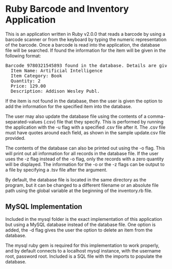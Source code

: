 Ruby Barcode and Inventory Application
======================================

This is an application written in Ruby v2.0.0 that reads a barcode by using a barcode scanner or from the keyboard by typing the numeric representation of the barcode. Once a barcode is read into the application, the database file will be searched. If found the information for the item will be given in the following format:
<pre>Barcode 9780321545893 found in the database. Details are given below:
  Item Name: Artificial Intelligence
  Item Category: Book
  Quantity: 2
  Price: 129.00
  Description: Addison Wesley Publ.</pre>

If the item is not found in the database, then the user is given the option to add the information for the specified item into the database.

The user may also update the database file using the contents of a comma-separated-values (.csv) file that they specify. This is performed by running the application with the -u flag with a specified .csv file after it. The .csv file must have quotes around each field, as shown in the sample update.csv file provided.

The contents of the database can also be printed out using the -o flag. This will print out all information for all records in the database file. If the user uses the -z flag instead of the -o flag, only the records with a zero quantity will be displayed. The information for the -o or the -z flags can be output to a file by specifying a .tsv file after the argument.

By default, the database file is located in the same directory as the program, but it can be changed to a different filename or an absolute file path using the global variable at the beginning of the inventory.rb file.


MySQL Implementation
--------------------

Included in the mysql folder is the exact implementation of this application but using a MySQL database instead of the database file. One option is added, the -d flag gives the user the option to delete an item from the database.

The mysql ruby gem is required for this implementation to work properly, and by default connects to a localhost mysql instance, with the username root, password root. Included is a SQL file with the imports to populate the database.